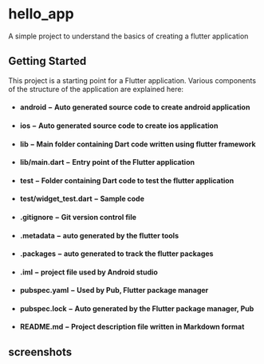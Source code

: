 # hello_app

A simple project to understand the basics of creating a flutter application

## Getting Started

This project is a starting point for a Flutter application.
Various components of the structure of the application are explained here:

* #### **android** − Auto generated source code to create android application

* #### **ios** − Auto generated source code to create ios application

* #### **lib** − Main folder containing Dart code written using flutter framework

* #### **lib/main.dart** − Entry point of the Flutter application

* #### **test** − Folder containing Dart code to test the flutter application

* #### **test/widget_test.dart** − Sample code

* #### **.gitignore** − Git version control file

* #### **.metadata** − auto generated by the flutter tools

* #### **.packages** − auto generated to track the flutter packages

* #### **.iml** − project file used by Android studio

* #### **pubspec.yaml** − Used by Pub, Flutter package manager

* #### **pubspec.lock** − Auto generated by the Flutter package manager, Pub

* #### **README.md** − Project description file written in Markdown format


## screenshots

